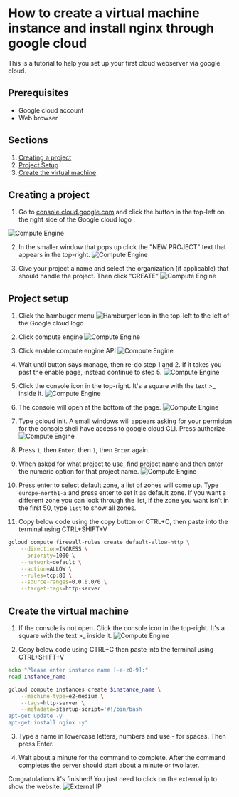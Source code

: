  # How to create a virtual machine instance and install nginx through google cloud

 This is a tutorial to help you set up your first cloud webserver via google cloud.

 ## Prerequisites
- Google cloud account
- Web browser

## Sections
1. [Creating a project](#creating-a-project)
2. [Project Setup](#project-setup)
3. [Create the virtual machine](#create-the-virtual-machine)

## Creating a project
1. Go to [console.cloud.google.com](https://console.cloud.google.com/) and click the button in the top-left on the right side of the Google cloud logo .

![Compute Engine](/Google%20Cloud/Assets/Create%20a%20new%20project_1.jpg)

2. In the smaller window that pops up click the "NEW PROJECT" text that appears in the top-right.
![Compute Engine](/Google%20Cloud/Assets/Create%20a%20new%20project.jpg)

3. Give your project a name and select the organization (if applicable) that should handle the project. Then click "CREATE"
![Compute Engine](/Google%20Cloud/Assets/Name%20your%20project.jpg)

## Project setup
1. Click the hambuger menu ![Hamburger Icon](https://upload.wikimedia.org/wikipedia/commons/b/b2/Hamburger_icon.svg)
 in the top-left to the left of the Google cloud logo


2. Click compute engine
![Compute Engine](/Google%20Cloud/Assets/Compute_Engine.jpg)


3. Click enable compute engine API
![Compute Engine](/Google%20Cloud/Assets/Enable%20Compute%20Engine.jpg)

4. Wait until button says manage, then re-do step 1 and 2. If it takes you past the enable page, instead continue to step 5.
![Compute Engine](/Google%20Cloud/Assets/Manage%20API.jpg)

5. Click the console icon in the top-right. It's a square with the text >_ inside it.
![Compute Engine](/Google%20Cloud/Assets/Console_Icon.jpg)

6. The console will open at the bottom of the page.
![Compute Engine](/Google%20Cloud/Assets/Console%20%20opens%20at%20the%20bottom.png)


7. Type gcloud init. A small windows will appears asking for your permision for the console shell have access to google cloud CLI. Press authorize
![Compute Engine](/Google%20Cloud/Assets/Authorize_Cloud_Shell.jpg)


8. Press ``1``, then ``Enter``, then ``1``, then ``Enter`` again. 

9. When asked for what project to use, find project name and then enter the numeric option for that project name.
![Compute Engine](/Google%20Cloud/Assets/Project%20name.jpg)


10. Press enter to select default zone, a list of zones will come up. Type ```europe-north1-a``` and press enter to set it as default zone. If you want a different zone you can look through the list, if the zone you want isn't in the first 50, type ```list``` to show all zones.

11. Copy below code using the copy button or CTRL+C, then paste into the terminal using CTRL+SHIFT+V
```bash
gcloud compute firewall-rules create default-allow-http \
    --direction=INGRESS \
    --priority=1000 \
    --network=default \
    --action=ALLOW \
    --rules=tcp:80 \
    --source-ranges=0.0.0.0/0 \
    --target-tags=http-server
```

## Create the virtual machine
1. If the console is not open. Click the console icon in the top-right. It's a square with the text >_ inside it.
![Compute Engine](/Google%20Cloud/Assets/Console_Icon.jpg)

2. Copy below code using CTRL+C then paste into the terminal using CTRL+SHIFT+V
```bash
echo "Please enter instance name [-a-z0-9]:"
read instance_name

gcloud compute instances create $instance_name \
    --machine-type=e2-medium \
    --tags=http-server \
    --metadata=startup-script='#!/bin/bash
apt-get update -y
apt-get install nginx -y'
```
3. Type a name in lowercase letters, numbers and use - for spaces. Then press Enter.

4. Wait about a minute for the command to complete. After the command completes the server should start about a minute or two later.

Congratulations it's finished! You just need to click on the external ip to show the website.
![External IP](/Google%20Cloud/Assets/External%20IP.jpg)
